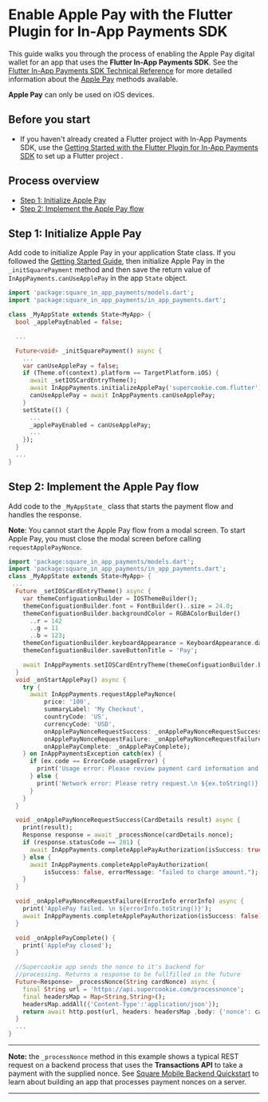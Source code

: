# Enable Apple Pay with the Flutter Plugin for In-App Payments SDK

This guide walks you through the process of enabling the Apple Pay digital wallet
for an app that uses the **Flutter In-App Payments SDK**. See the [Flutter In-App Payments SDK Technical Reference](reference.md)
for more detailed information about the [Apple Pay] methods available.

**Apple Pay** can only be used on iOS devices.

## Before you start

* If you haven't already created a Flutter project with In-App Payments SDK, use the [Getting Started with the Flutter Plugin for In-App Payments SDK](get-started.md) to 
set up a Flutter project .

## Process overview

* [Step 1: Initialize Apple Pay](#step-1-initialize-apple-pay)
* [Step 2: Implement the Apple Pay flow](#step-2-implement-the-apple-pay-flow)


## Step 1: Initialize Apple Pay


Add code to initialize Apple Pay in your application State class. If you followed the [Getting Started Guide](get-started.md), then initialize Apple Pay in the `_initSquarePayment` method and then save the return
value of `InAppPayments.canUseApplePay` in the app `State` object.

```dart
import 'package:square_in_app_payments/models.dart';
import 'package:square_in_app_payments/in_app_payments.dart';

class _MyAppState extends State<MyApp> {
  bool _applePayEnabled = false;

  ...

  Future<void> _initSquarePayment() async {
    ...
    var canUseApplePay = false;
    if (Theme.of(context).platform == TargetPlatform.iOS) {
      await _setIOSCardEntryTheme();
      await InAppPayments.initializeApplePay('supercookie.com.flutter');
      canUseApplePay = await InAppPayments.canUseApplePay;
    }
    setState(() {
      ...
      _applePayEnabled = canUseApplePay;
      ...
    });
  }
  ...
} 

```

## Step 2: Implement the Apple Pay flow

Add code to the `_MyAppState_` class that starts the payment flow and handles
the response. 

**Note**: You cannot start the Apple Pay flow from a modal screen. To start
Apple Pay, you must close the modal screen before calling `requestApplePayNonce`.

```dart
import 'package:square_in_app_payments/models.dart';
import 'package:square_in_app_payments/in_app_payments.dart';
class _MyAppState extends State<MyApp> {
 ...
  Future _setIOSCardEntryTheme() async {
    var themeConfiguationBuilder = IOSThemeBuilder();
    themeConfiguationBuilder.font = FontBuilder()..size = 24.0;
    themeConfiguationBuilder.backgroundColor = RGBAColorBuilder()
      ..r = 142
      ..g = 11
      ..b = 123;
    themeConfiguationBuilder.keyboardAppearance = KeyboardAppearance.dark;
    themeConfiguationBuilder.saveButtonTitle = 'Pay';

    await InAppPayments.setIOSCardEntryTheme(themeConfiguationBuilder.build());
  }
  void _onStartApplePay() async {
    try {
      await InAppPayments.requestApplePayNonce(
          price: '100',
          summaryLabel: 'My Checkout',
          countryCode: 'US',
          currencyCode: 'USD',
          onApplePayNonceRequestSuccess: _onApplePayNonceRequestSuccess,
          onApplePayNonceRequestFailure: _onApplePayNonceRequestFailure,
          onApplePayComplete: _onApplePayComplete);
    } on InAppPaymentsException catch(ex) {
      if (ex.code == ErrorCode.usageError) {
        print('Usage error: Please review payment card information and retry.\n ${ex.toString()}');
      } else {
        print('Network error: Please retry request.\n ${ex.toString()}');
      }
    }
  }

  void _onApplePayNonceRequestSuccess(CardDetails result) async {
    print(result);
    Response response = await _processNonce(cardDetails.nonce);
    if (response.statusCode == 201) {
      await InAppPayments.completeApplePayAuthorization(isSuccess: true);
    } else {
      await InAppPayments.completeApplePayAuthorization(
          isSuccess: false, errorMessage: "failed to charge amount.");
    }
  }

  void _onApplePayNonceRequestFailure(ErrorInfo errorInfo) async {
    print('ApplePay failed. \n ${errorInfo.toString()}');
    await InAppPayments.completeApplePayAuthorization(isSuccess: false);
  }

  void _onApplePayComplete() {
    print('ApplePay closed');
  }

  //Supercookie app sends the nonce to it's backend for 
  //processing. Returns a response to be fullfilled in the future
  Future<Response> _processNonce(String cardNonce) async {
    final String url = 'https://api.supercookie.com/processnonce';
    final headersMap = Map<String,String>();
    headersMap.addAll({'Content-Type':'application/json'});
    return await http.post(url, headers: headersMap ,body: {'nonce': cardNonce, 'amount':'100'})
  }
  ...
}
```
---
**Note:** the `_processNonce` method in this example shows a typical REST request on a backend process that uses the **Transactions API** to take a payment with the supplied nonce. See [Square Mobile Backend Quickstart](https://github.com/square/in-app-payments-server-quickstart) to learn about building an app that processes payment nonces on a server.

---


[//]: # "Link anchor definitions"
[docs.connect.squareup.com]: https://docs.connect.squareup.com
[In-App Payments SDK]: https://docs.connect.squareup.com/payments/in-app-payments-sdk/overview
[In-App Payments SDK Android Setup Guide]: https://docs.connect.squareup.com/payments/in-app-payments-sdk/setup-android
[In-App Payments SDK iOS Setup Guide]: https://docs.connect.squareup.com/payments/in-app-payments-sdk/setup-ios
[root README]: ../README.md
[Flutter Getting Started]: https://flutter.io/docs/get-started/install
[Test Drive]: https://flutter.io/docs/get-started/test-drive
[Apple Pay]: https://developer.apple.com/documentation/passkit/apple_pay
